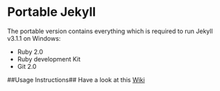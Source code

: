 Portable Jekyll
==============

The portable version contains everything which is required to run Jekyll v3.1.1 on Windows:

* Ruby 2.0
* Ruby development Kit
* Git 2.0

##Usage Instructions##
Have a look at this [Wiki](https://github.com/madhur/PortableJekyll/wiki)

